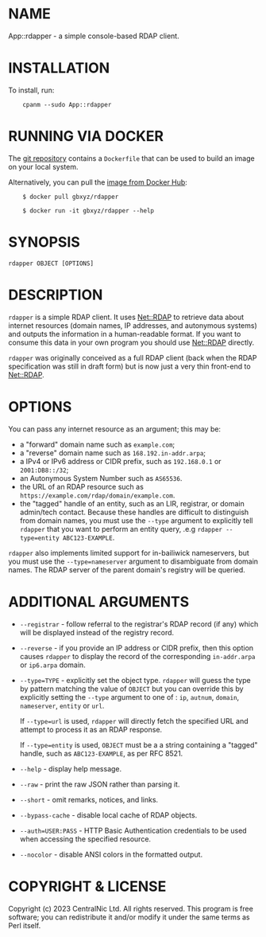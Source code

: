 # NAME

App::rdapper - a simple console-based RDAP client.

# INSTALLATION

To install, run:

        cpanm --sudo App::rdapper

# RUNNING VIA DOCKER

The [git repository](https://github.com/gbxyz/rdapper) contains a `Dockerfile`
that can be used to build an image on your local system.

Alternatively, you can pull the [image from Docker Hub](https://hub.docker.com/repository/docker/gbxyz/rdapper/general):

        $ docker pull gbxyz/rdapper

        $ docker run -it gbxyz/rdapper --help

# SYNOPSIS

    rdapper OBJECT [OPTIONS]

# DESCRIPTION

`rdapper` is a simple RDAP client. It uses [Net::RDAP](https://metacpan.org/pod/Net%3A%3ARDAP) to retrieve
data about internet resources (domain names, IP addresses, and
autonymous systems) and outputs the information in a human-readable
format. If you want to consume this data in your own program you
should use [Net::RDAP](https://metacpan.org/pod/Net%3A%3ARDAP) directly.

`rdapper` was originally conceived as a full RDAP client (back
when the RDAP specification was still in draft form) but is now
just a very thin front-end to [Net::RDAP](https://metacpan.org/pod/Net%3A%3ARDAP).

# OPTIONS

You can pass any internet resource as an argument; this may be:

- a "forward" domain name such as `example.com`;
- a "reverse" domain name such as `168.192.in-addr.arpa`;
- a IPv4 or IPv6 address or CIDR prefix, such as `192.168.0.1`
or `2001:DB8::/32`;
- an Autonymous System Number such as `AS65536`.
- the URL of an RDAP resource such as
`https://example.com/rdap/domain/example.com`.
- the "tagged" handle of an entity, such as an LIR, registrar,
or domain admin/tech contact. Because these handles are difficult
to distinguish from domain names, you must use the `--type` argument
to explicitly tell `rdapper` that you want to perform an entity query,
.e.g `rdapper --type=entity ABC123-EXAMPLE`.

`rdapper` also implements limited support for in-bailiwick nameservers,
but you must use the `--type=nameserver` argument to disambiguate
from domain names. The RDAP server of the parent domain's registry will
be queried.

# ADDITIONAL ARGUMENTS

- `--registrar` - follow referral to the registrar's RDAP record
(if any) which will be displayed instead of the registry record.
- `--reverse` - if you provide an IP address or CIDR prefix, then
this option causes `rdapper` to display the record of the corresponding
`in-addr.arpa` or `ip6.arpa` domain.
- `--type=TYPE` - explicitly set the object type. `rdapper`
will guess the type by pattern matching the value of `OBJECT` but
you can override this by explicitly setting the `--type` argument
to one of : `ip`, `autnum`, `domain`, `nameserver`, `entity`
or `url`.

    If `--type=url` is used, `rdapper` will directly fetch the
    specified URL and attempt to process it as an RDAP response.

    If `--type=entity` is used, `OBJECT` must be a a string
    containing a "tagged" handle, such as `ABC123-EXAMPLE`, as per
    RFC 8521.

- `--help` - display help message.
- `--raw` - print the raw JSON rather than parsing it.
- `--short` - omit remarks, notices, and links.
- `--bypass-cache` - disable local cache of RDAP objects.
- `--auth=USER:PASS` - HTTP Basic Authentication credentials
to be used when accessing the specified resource.
- `--nocolor` - disable ANSI colors in the formatted output.

# COPYRIGHT & LICENSE

Copyright (c) 2023 CentralNic Ltd. All rights reserved. This program is
free software; you can redistribute it and/or modify it under the same
terms as Perl itself.

